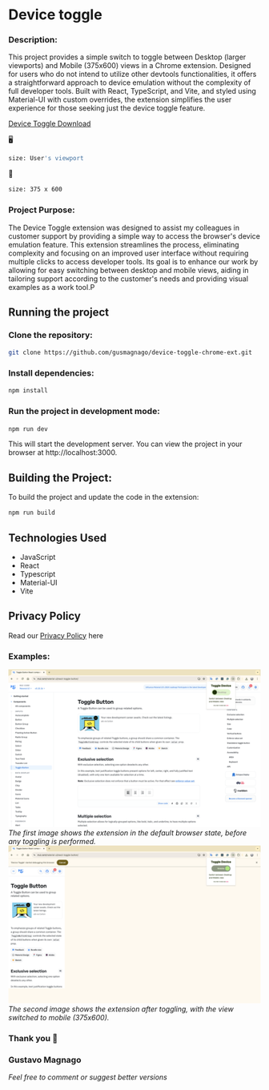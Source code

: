 # Device toggle

### Description:

This project provides a simple switch to toggle between Desktop (larger viewports) and Mobile (375x600) views in a Chrome extension. Designed for users who do not intend to utilize other devtools functionalities, it offers a straightforward approach to device emulation without the complexity of full developer tools. Built with React, TypeScript, and Vite, and styled using Material-UI with custom overrides, the extension simplifies the user experience for those seeking just the device toggle feature.

[Device Toggle Download](https://chromewebstore.google.com/detail/device-toggle/daoknkjhfjpkoomnkmeadpfgnclpbogd?hl=en-GB&utm_source=ext_sidebar)

🖥️

```sh
size: User's viewport
```

📱

```sh
size: 375 x 600
```

### Project Purpose:

The Device Toggle extension was designed to assist my colleagues in customer support by providing a simple way to access the browser's device emulation feature. This extension streamlines the process, eliminating complexity and focusing on an improved user interface without requiring multiple clicks to access developer tools. Its goal is to enhance our work by allowing for easy switching between desktop and mobile views, aiding in tailoring support according to the customer's needs and providing visual examples as a work tool.P

## Running the project

### Clone the repository:

```sh
git clone https://github.com/gusmagnago/device-toggle-chrome-ext.git
```

### Install dependencies:

```sh
npm install
```

### Run the project in development mode:

```sh
npm run dev
```

This will start the development server. You can view the project in your browser at http://localhost:3000.

## Building the Project:

To build the project and update the code in the extension:

```sh
npm run build
```

## Technologies Used

- JavaScript
- React
- Typescript
- Material-UI
- Vite

## Privacy Policy

Read our [Privacy Policy](https://github.com/gusmagnago/device-toggle-chrome-ext/blob/main/privacyPolicy.md) here

### Examples:

![View with default browser state](public/exemp01.png)
_The first image shows the extension in the default browser state, before any toggling is performed._
![View with mobile toggling state](public/exemp02.png)
_The second image shows the extension after toggling, with the view switched to mobile (375x600)._

### Thank you 📲

### Gustavo Magnago

_Feel free to comment or suggest better versions_

